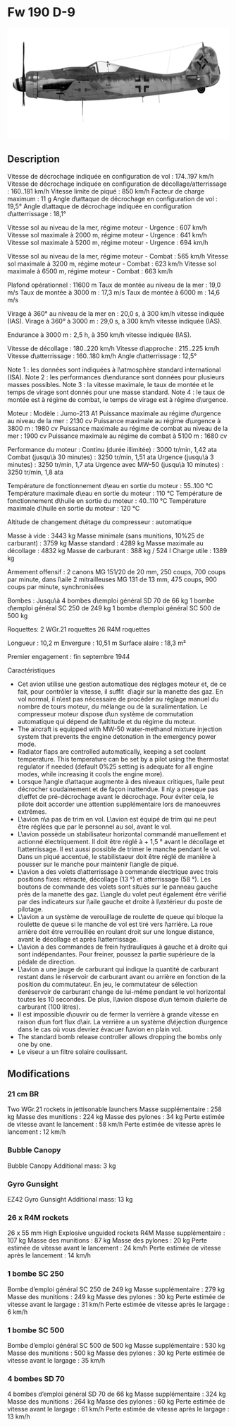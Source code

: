 # Fw 190 D-9

![fw190d9](../images/fw190d9.png)

## Description

Vitesse de décrochage indiquée en configuration de vol : 174..197 km/h
Vitesse de décrochage indiquée en configuration de décollage/atterrissage : 160..181 km/h
Vitesse limite de piqué : 850 km/h
Facteur de charge maximum : 11 g
Angle d\attaque de décrochage en configuration de vol : 19,5°
Angle d\attaque de décrochage indiquée en configuration d\atterrissage : 18,1°

Vitesse sol au niveau de la mer, régime moteur - Urgence : 607 km/h
Vitesse sol maximale à 2000 m, régime moteur - Urgence : 641 km/h
Vitesse sol maximale à 5200 m, régime moteur - Urgence : 694 km/h

Vitesse sol au niveau de la mer, régime moteur - Combat : 565 km/h
Vitesse sol maximale à 3200 m, régime moteur - Combat : 623 km/h
Vitesse sol maximale à 6500 m, régime moteur - Combat : 663 km/h

Plafond opérationnel : 11600 m
Taux de montée au niveau de la mer : 19,0 m/s
Taux de montée à 3000 m : 17,3 m/s
Taux de montée à 6000 m : 14,6 m/s

Virage à 360° au niveau de la mer en : 20,0 s, à 300 km/h vitesse indiquée (IAS).
Virage à 360° à 3000 m : 29,0 s, à 300 km/h vitesse indiquée (IAS).

Endurance à 3000 m : 2,5 h, à 350 km/h vitesse indiquée (IAS).

Vitesse de décollage : 180..220 km/h
Vitesse d\approche : 215..225 km/h
Vitesse d\atterrissage : 160..180 km/h
Angle d\atterrissage : 12,5°

Note 1 : les données sont indiquées à l\atmosphère standard international (ISA).
Note 2 : les performances d\endurance sont données pour plusieurs masses possibles.
Note 3 : la vitesse maximale, le taux de montée et le temps de virage sont donnés pour une masse standard.
Note 4 : le taux de montée est à régime de combat, le temps de virage est à régime d\urgence.

Moteur :
Modèle : Jumo-213 A1
Puissance maximale au régime d\urgence au niveau de la mer : 2130 cv
Puissance maximale au régime d\urgence à 3800 m : 1980 cv
Puissance maximale au régime de combat au niveau de la mer : 1900 cv
Puissance maximale au régime de combat à 5100 m : 1680 cv

Performance du moteur :
Continu (durée illimitée) : 3000 tr/min, 1,42 ata
Combat (jusqu\à 30 minutes) : 3250 tr/min, 1,51 ata
Urgence (jusqu\à 3 minutes) : 3250 tr/min, 1,7 ata
Urgence avec MW-50 (jusqu\à 10 minutes) : 3250 tr/min, 1,8 ata

Température de fonctionnement d\eau en sortie du moteur : 55..100 °C
Température maximale d\eau en sortie du moteur : 110 °C
Température de fonctionnement d\huile en sortie du moteur : 40..110 °C
Température maximale d\huile en sortie du moteur : 120 °C

Altitude de changement d\étage du compresseur : automatique

Masse à vide : 3443 kg
Masse minimale (sans munitions, 10%25 de carburant) : 3759 kg
Masse standard : 4289 kg
Masse maximale au décollage : 4832 kg
Masse de carburant : 388 kg / 524 l
Charge utile : 1389 kg

Armement offensif :
2 canons MG 151/20 de 20 mm, 250 coups, 700 coups par minute, dans l\aile
2 mitrailleuses MG 131 de 13 mm, 475 coups, 900 coups par minute, synchronisées

Bombes :
Jusqu\à 4 bombes d\emploi général SD 70 de 66 kg
1 bombe d\emploi général SC 250 de 249 kg
1 bombe d\emploi général SС 500 de 500 kg

Roquettes:
2 WGr.21 roquettes
26 R4M roquettes

Longueur : 10,2 m
Envergure : 10,51 m
Surface alaire : 18,3 m²

Premier engagement : fin septembre 1944

Caractéristiques
- Cet avion utilise une gestion automatique des réglages moteur et, de ce fait, pour contrôler la vitesse, il suffit  d\agir sur la manette des gaz. En vol normal, il n\est pas nécessaire de procéder au réglage manuel du nombre de tours moteur, du mélange ou de la suralimentation. Le compresseur moteur dispose d\un système de commutation automatique qui dépend de l\altitude et du régime du moteur.
- The aircraft is equipped with MW-50 water-methanol mixture injection system that prevents the engine detonation in the emergency power mode.
- Radiator flaps are controlled automatically, keeping a set coolant temperature. This temperature can be set by a pilot using the thermostat regulator if needed (default 0%25 setting is adequate for all engine modes, while increasing it cools the engine more).
- Lorsque l\angle d\attaque augmente à des niveaux critiques, l\aile peut décrocher soudainement et de façon inattendue. Il n\y a presque pas d\effet de pré-décrochage avant le décrochage. Pour éviter cela, le pilote doit accorder une attention supplémentaire lors de manoeuvres extrêmes.
- L\avion n\a pas de trim en vol. L\avion est équipé de trim qui ne peut être réglées que par le personnel au sol, avant le vol.
- L\avion possède un stabilisateur horizontal commandé manuellement et actionné électriquement. Il doit être réglé à + 1,5 ° avant le décollage et l\atterrissage. Il est aussi possible de trimer le manche pendant le vol. Dans un piqué accentué, le stabilistaeur doit être réglé de manière à pousser sur le manche pour maintenir l\angle de piqué.
- L\avion a des volets d\atterrissage à commande électrique avec trois positions fixes: rétracté, décollage (13 °) et atterrissage (58 °). Les boutons de commande des volets sont situés sur le panneau gauche près de la manette des gaz. L\angle du volet peut également être vérifié par des indicateurs sur l\aile gauche et droite à l\extérieur du poste de pilotage.
- L\avion a un système de verouillage de roulette de queue qui bloque la roulette de queue si le manche de vol est tiré vers l\arrière. La roue arrière doit être verrouillée en roulant droit sur une longue distance, avant le décollage et après l\atterrissage.
- L\avion a des commandes de frein hydrauliques à gauche et à droite qui sont indépendantes. Pour freiner, poussez la partie supérieure de la pédale de direction.
- L\avion a une jauge de carburant qui indique la quantité de carburant restant dans le réservoir de carburant avant ou arrière en fonction de la position du commutateur. En jeu, le commutateur de sélection deréservoir de carburant change de lui-même pendant le vol horizontal toutes les 10 secondes. De plus, l\avion dispose d\un témoin d\alerte de carburant (100 litres).
- Il est impossible d\ouvrir ou de fermer la verrière à grande vitesse en raison d\un fort flux d\air. La verrière a un système d\éjection d\urgence dans le cas où vous devriez évacuer l\avion en plain vol.
- The standard bomb release controller allows dropping the bombs only one by one.
- Le viseur a un filtre solaire coulissant.

## Modifications


### 21 cm BR

Two WGr.21 rockets in jettisonable launchers
Masse supplémentaire : 258 kg
Masse des munitions : 224 kg
Masse des pylones : 34 kg
Perte estimée de vitesse avant le lancement : 58 km/h
Perte estimée de vitesse après le lancement : 12 km/h


### Bubble Canopy

Bubble Canopy
Additional mass: 3 kg


### Gyro Gunsight

EZ42 Gyro Gunsight
Additional mass: 13 kg


### 26 x R4M rockets

26 x 55 mm High Explosive unguided rockets R4M
Masse supplémentaire : 107 kg
Masse des munitions : 87 kg
Masse des pylones : 20 kg
Perte estimée de vitesse avant le lancement : 24 km/h
Perte estimée de vitesse après le lancement : 14 km/h﻿


### 1 bombe SC 250

Bombe d’emploi général SC 250 de 249 kg
Masse supplémentaire : 279 kg
Masse des munitions : 249 kg
Masse des pylones : 30 kg
Perte estimée de vitesse avant le largage : 31 km/h
Perte estimée de vitesse après le largage : 6 km/h﻿


### 1 bombe SC 500

Bombe d’emploi général SC 500 de 500 kg
Masse supplémentaire : 530 kg
Masse des munitions : 500 kg
Masse des pylones : 30 kg
Perte estimée de vitesse avant le largage : 35 km/h


### 4 bombes SD 70

4 bombes d’emploi général SD 70 de 66 kg
Masse supplémentaire : 324 kg
Masse des munitions : 264 kg
Masse des pylones : 60 kg
Perte estimée de vitesse avant le largage : 61 km/h
Perte estimée de vitesse après le largage : 13 km/h